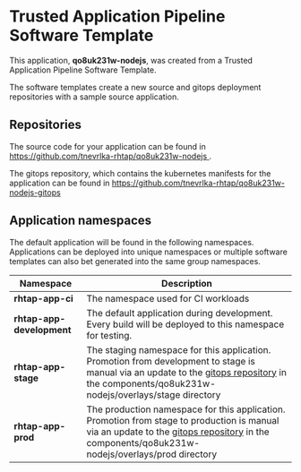 # Trusted Application Pipeline Software Template

This application, **qo8uk231w-nodejs**, was created from a Trusted Application Pipeline Software Template.

The software templates create a new source and gitops deployment repositories with a sample source application. 

## Repositories

The source code for your application can be found in [https://github.com/tnevrlka-rhtap/qo8uk231w-nodejs ](https://github.com/tnevrlka-rhtap/qo8uk231w-nodejs ).
 
The gitops repository, which contains the kubernetes manifests for the application can be found in 
[https://github.com/tnevrlka-rhtap/qo8uk231w-nodejs-gitops ](https://github.com/tnevrlka-rhtap/qo8uk231w-nodejs-gitops ) 

## Application namespaces 

The default application will be found in the following namespaces. Applications can be deployed into unique namespaces or multiple software templates can also bet generated into the same group namespaces.  

|  Namespace   |  Description   |  
| -------- | -------- |
| **rhtap-app-ci** | The namespace used for CI workloads |
| **rhtap-app-development** | The default application during development. Every build will be deployed to this namespace for testing. |
| **rhtap-app-stage** | The staging namespace for this application. Promotion from development to stage is manual via an update to the [gitops repository](https://github.com/tnevrlka-rhtap/qo8uk231w-nodejs-gitops ) in the components/qo8uk231w-nodejs/overlays/stage directory |
| **rhtap-app-prod** | The production namespace for this application. Promotion from stage to production is manual via an update to the [gitops repository](https://github.com/tnevrlka-rhtap/qo8uk231w-nodejs-gitops ) in the components/qo8uk231w-nodejs/overlays/prod directory |